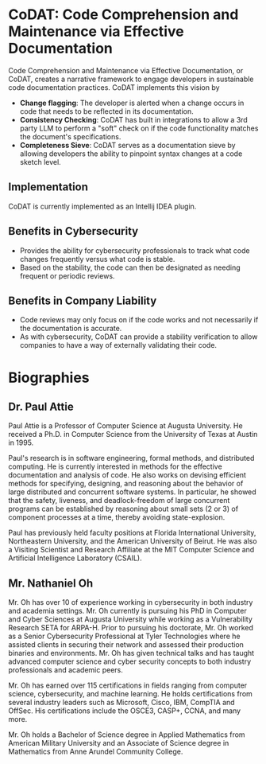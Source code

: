 # CoDAT: Code Comprehension and Maintenance via Effective Documentation

Code Comprehension and Maintenance via Effective Documentation, or CoDAT, creates a narrative framework to engage developers in sustainable code documentation practices. CoDAT implements this vision by 

* **Change flagging**: The developer is alerted when a change occurs in code that needs to be reflected in its documentation.
* **Consistency Checking**: CoDAT has built in integrations to allow a 3rd party LLM to perform a "soft" check on if the code functionality matches the document's specifications.
* **Completeness Sieve**: CoDAT serves as a documentation sieve by allowing developers the ability to pinpoint syntax changes at a code sketch level.

## Implementation

CoDAT is currently implemented as an Intellij IDEA plugin. 

## Benefits in Cybersecurity

* Provides the ability for cybersecurity professionals to track what code changes frequently versus what code is stable. 
* Based on the stability, the code can then be designated as needing frequent or periodic reviews.

## Benefits in Company Liability

* Code reviews may only focus on if the code works and not necessarily if the documentation is accurate.
* As with cybersecurity, CoDAT can provide a stability verification to allow companies to have a way of externally validating their code.

# Biographies

## Dr. Paul Attie

Paul Attie is a Professor of Computer Science at Augusta University. He received a Ph.D. in Computer Science from the University of Texas at Austin in 1995.

Paul's research is in software engineering, formal methods, and distributed computing. He is currently interested in methods for the effective documentation and analysis of code.  He also works on devising efficient methods for specifying, designing, and reasoning about the behavior of large distributed and concurrent software systems. In particular, he showed that the safety, liveness, and deadlock-freedom of large concurrent programs can be established by reasoning about small sets (2 or 3) of component processes at a time, thereby avoiding state-explosion.

Paul has previously held faculty positions at Florida International University, Northeastern University, and the American University of Beirut.  He was also a Visiting Scientist and Research Affiliate at the MIT Computer Science and Artificial Intelligence Laboratory (CSAIL).

## Mr. Nathaniel Oh

Mr. Oh has over 10 of experience working in cybersecurity in both industry and academia settings. Mr. Oh currently is pursuing his PhD in Computer and Cyber Sciences at Augusta University while working as a Vulnerability Research SETA for ARPA-H. Prior to pursuing his doctorate, Mr. Oh worked as a Senior Cybersecurity Professional at Tyler Technologies where he assisted clients in securing their network and assessed their production binaries and environments. Mr. Oh has given technical talks and has taught advanced computer science and cyber security concepts to both industry professionals and academic peers. 

Mr. Oh has earned over 115 certifications in fields ranging from computer science, cybersecurity, and machine learning. He holds certifications from several industry leaders such as Microsoft, Cisco, IBM, CompTIA and OffSec. His certifications include the OSCE3, CASP+, CCNA, and many more. 

Mr. Oh holds a Bachelor of Science degree in Applied Mathematics from American Military University and an Associate of Science degree in Mathematics from Anne Arundel Community College.

